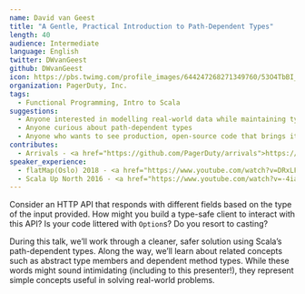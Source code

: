 ```yaml
---
name: David van Geest
title: "A Gentle, Practical Introduction to Path-Dependent Types"
length: 40
audience: Intermediate
language: English
twitter: DWvanGeest
github: DWvanGeest
icon: https://pbs.twimg.com/profile_images/644247268271349760/53O4TbBI_400x400.jpg
organization: PagerDuty, Inc.
tags:
  - Functional Programming, Intro to Scala
suggestions:
  - Anyone interested in modelling real-world data while maintaining type-safety
  - Anyone curious about path-dependent types
  - Anyone who wants to see production, open-source code that brings it all together
contributes:
  - Arrivals - <a href="https://github.com/PagerDuty/arrivals">https://github.com/PagerDuty/arrivals</a>
speaker_experience:
  - flatMap(Oslo) 2018 - <a href="https://www.youtube.com/watch?v=DRxLFWmvJ8A">https://www.youtube.com/watch?v=DRxLFWmvJ8A</a>
  - Scala Up North 2016 - <a href="https://www.youtube.com/watch?v=-4iaDd2RBSI">https://www.youtube.com/watch?v=-4iaDd2RBSI</a>
---
```

Consider an HTTP API that responds with different fields based on the type of the input provided. How might you build a type-safe client to interact with this API? Is your code littered with `Option`s? Do you resort to casting?

During this talk, we’ll work through a cleaner, safer solution using Scala’s path-dependent types. Along the way, we’ll learn about related concepts such as abstract type members and dependent method types. While these words might sound intimidating (including to this presenter!), they represent simple concepts useful in solving real-world problems.
